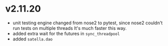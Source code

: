 # v2.11.20

* unit testing engine changed from nose2 to pytest, since nose2 couldn't run tests on multiple threads
    It's much faster this way.
* added extra wait for the futures in `sync_threadpool`
* added `satella.dao`
